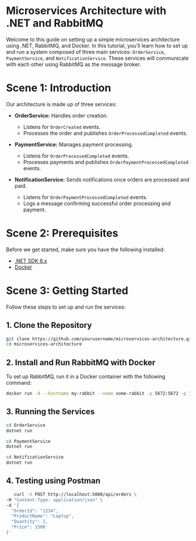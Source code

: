 # Microservices Architecture with .NET and RabbitMQ

Welcome to this guide on setting up a simple microservices architecture using .NET, RabbitMQ, and Docker. In this tutorial, you'll learn how to set up and run a system composed of three main services: `OrderService`, `PaymentService`, and `NotificationService`. These services will communicate with each other using RabbitMQ as the message broker.

# Scene 1: Introduction

Our architecture is made up of three services:

- **OrderService:** Handles order creation.
  - Listens for `OrderCreated` events.
  - Processes the order and publishes `OrderProcessedCompleted` events.

- **PaymentService:** Manages payment processing.
  - Listens for `OrderProcessedCompleted` events.
  - Processes payments and publishes `OrderPaymentProcessedCompleted` events.

- **NotificationService:** Sends notifications once orders are processed and paid.
  - Listens for `OrderPaymentProcessedCompleted` events.
  - Logs a message confirming successful order processing and payment.

# Scene 2: Prerequisites

Before we get started, make sure you have the following installed:

- [.NET SDK 6.x](https://dotnet.microsoft.com/download/dotnet/6.0)
- [Docker](https://www.docker.com/get-started)

# Scene 3: Getting Started

Follow these steps to set up and run the services:

## 1. Clone the Repository

```bash
git clone https://github.com/yourusername/microservices-architecture.git
cd microservices-architecture
```
## 2. Install and Run RabbitMQ with Docker
To set up RabbitMQ, run it in a Docker container with the following command:

```bash
docker run -d --hostname my-rabbit --name some-rabbit -p 5672:5672 -p 15672:15672 rabbitmq:3-management

```
## 3. Running the Services

```bash
cd OrderService
dotnet run

cd PaymentService
dotnet run

cd NotificationService
dotnet run
```

## 4. Testing using  Postman
```bash
   curl -X POST http://localhost:5000/api/orders \
-H "Content-Type: application/json" \
-d '{
  "OrderId": "1234",
  "ProductName": "Laptop",
  "Quantity": 1,
  "Price": 1500
}'

```


